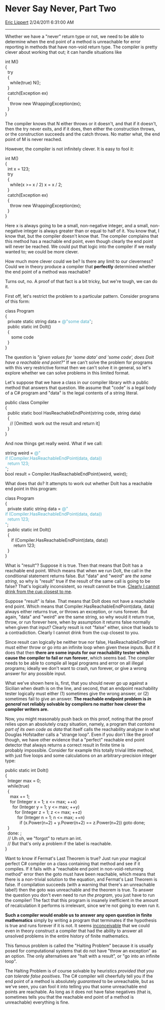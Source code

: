<div id="page">

# Never Say Never, Part Two

[Eric Lippert](https://social.msdn.microsoft.com/profile/Eric%20Lippert) 2/24/2011 6:31:00 AM

-----

<div id="content">

<div class="mine">

Whether we have a "never" return type or not, we need to be able to determine when the end point of a method is unreachable for error reporting in methods that have non-void return type. The compiler is pretty clever about working that out; it can handle situations like

<span class="code"> </span>

int M()  
{  
  try  
  {  
    while(true) N();  
  }  
  catch(Exception ex)  
  {  
    throw new WrappingException(ex);  
  }  
}

The compiler knows that N either throws or it doesn't, and that if it doesn't, then the try never exits, and if it does, then either the construction throws, or the construction succeeds and the catch throws. No matter what, the end point of M is never reached.

However, the compiler is not infinitely clever. It is easy to fool it:

<span class="code"> </span>

int M()  
{  
  int x = 123;  
  try  
  {  
    while(x \>= x / 2) x = x / 2;  
  }  
  catch(Exception ex)  
  {  
    throw new WrappingException(ex);  
  }  
}

Here x is always going to be a small, non-negative integer, and a small, non-negative integer is always greater than or equal to half of it. You know that, I know that, but the compiler doesn't know that. The compiler complains that this method has a reachable end point, even though clearly the end point will never be reached. We could put that logic into the compiler if we really wanted to; we could be more clever.

How much more clever could we be? Is there any limit to our cleverness? Could we in theory produce a compiler that **perfectly** determined whether the end point of a method was reachable?

Turns out, no. A proof of that fact is a bit tricky, but we're tough, we can do it.

First off, let's restrict the problem to a particular pattern. Consider programs of this form:

<span class="code"> </span>

class Program  
{  
  private static string data = <span style="color: #4bacc6;">@"some data"</span>;  
  public static int DoIt()  
  {  
     some code  
  }  
}

The question is *"given values for 'some data' and 'some code', does DoIt have a reachable end point?"* If we can't solve the problem for programs with this very restrictive format then we can't solve it in general, so let's explore whether we can solve problems in this limited format.

Let's suppose that we have a class in our compiler library with a public method that answers that question. We assume that "code" is a legal body of a C\# program and "data" is the legal contents of a string literal.

<span class="code"> </span>

public class Compiler  
{  
  public static bool HasReachableEndPoint(string code, string data)  
  {  
    // \[Omitted: work out the result and return it\]  
  }  
}

And now things get really weird. What if we call:

<span class="code"> </span>

string weird = <span style="color: #4bacc6;">@"  
if (Compiler.HasReachableEndPoint(data, data))  
  return 123;  
"</span>;  
bool result = Compiler.HasReachableEndPoint(weird, weird);

What does that do? It attempts to work out whether DoIt has a reachable end point in this program:

<span class="code"> </span>

class Program  
{  
  private static string data = <span style="color: #4bacc6;">@"  
if (Compiler.HasReachableEndPoint(data, data))  
  return 123;  
"</span>;  
  public static int DoIt()  
  {  
     if (Compiler.HasReachableEndPoint(data, data))  
       return 123;  
  }  
}

What is "result"? Suppose it is true. Then that means that DoIt has a reachable end point. Which means that when we run DoIt, the call in the conditional statement returns false. But "data" and "weird" are *the same string*, so why is "result" true if the result of the same call is going to be false? That's logically inconsistent, so result cannot be true. [Clearly I cannot drink from the cup closest to me](https://www.youtube.com/watch?v=eQNHBUqfLnM).

Suppose "result" is false. That means that DoIt does not have a reachable end point. Which means that <span class="code">Compiler.HasReachableEndPoint(data, data)</span> always either returns true, or throws an exception, or runs forever. But again, "data" and "weird" are the same string, so why would it return true, throw, or run forever here, when by assumption it returns false normally when given that input? Clearly result is not "false" either, since that leads to a contradiction. Clearly I cannot drink from the cup closest to you.

Since result can logically be neither true nor false, HasReachableEndPoint must either throw or go into an infinite loop when given these inputs. But if it does that then **there are some inputs for our reachability tester which cause the compiler to fail or run forever**, which seems bad. The compiler needs to be able to compile all legal programs and error on all illegal programs; ideally we don't want to crash, run forever, or give a wrong answer for any possible input.

What we've shown here is, first, that you should never go up against a Sicilian when death is on the line, and second, that an endpoint reachability tester logically must either (1) sometimes give the wrong answer, or (2) sometimes fail to give an answer. **The reachable endpoint problem is *in general* not reliably solvable by compilers no matter how clever the compiler writers are.**

Now, you might reasonably push back on this proof, noting that the proof relies upon an absolutely crazy situation, namely, a program that *contains part of its own code as data* that itself calls the reachability analyzer in what Douglas Hofstadter calls a "strange loop". Even if you don't like the proof though, we have other evidence that a "perfect" reachable end point detector that always returns a correct result in finite time is probably impossible. Consider for example this totally trivial little method, with just five loops and some calculations on an arbitrary-precision integer type:

<span class="code"> </span>

public static int DoIt()  
{  
  Integer max = 0;  
  while(true)  
  {  
    max += 1;  
    for (Integer x = 1; x \<= max; ++x)  
      for (Integer y = 1; y \<= max; ++y)  
        for (Integer z = 1; z \<= max; ++z)  
          for (Integer n = 1; n \<= max; ++n)   
            if (x.Power(n+2) + y.Power(n+2) == z.Power(n+2)) goto done;  
  }  
  done: ;  
  // Uh oh, we "forgot" to return an int.  
  // But that's only a problem if the label is reachable.  
}

Want to know if Fermat's Last Theorem is true? Just run your magical perfect C\# compiler on a class containing that method and see if it compiles. If it fails with a "reachable end point in non-void-returning method" error then the goto must have been reachable, which means that there is a non-trivial solution to the equation, and Fermat's Last Theorem is false. If compilation succeeds (with a warning that there's an unreachable label\!) then the goto was unreachable and the theorem is true. To answer the question you don't even need to run *the program*, you just have to run the compiler\! The fact that this program is insanely inefficient in the amount of recalculation it performs is irrelevant, since we're not going to even run it.

**Such a compiler would enable us to answer any open question in finite mathematics** simply by writing a program that terminates if the hypothesis is true and runs forever if it is not. It seems [inconceivable](https://www.youtube.com/watch?v=D58LpHBnvsI) that we could even in theory construct a compiler that had the ability to answer all unsolved problems in the entire history of finite mathematics.

This famous problem is called the "Halting Problem" because it is usually posed for computational systems that do not have "throw an exception" as an option. The only alternatives are "halt with a result", or "go into an infinite loop".

The Halting Problem is of course solvable by heuristics *provided that you can tolerate false positives*. The C\# compiler will cheerfully tell you if the end point of a method is absolutely *guaranteed* to be unreachable, but as we've seen, you can fool it into telling you that some unreachable end points are reachable. As long as it does not have false negatives (that is, sometimes tells you that the reachable end point of a method is unreachable) everything is fine.

 

</div>

</div>

</div>

